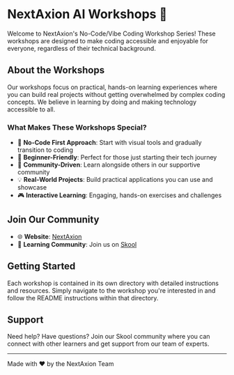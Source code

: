 # NextAxion AI Workshops 🚀

Welcome to NextAxion's No-Code/Vibe Coding Workshop Series! These workshops are designed to make coding accessible and enjoyable for everyone, regardless of their technical background.

## About the Workshops

Our workshops focus on practical, hands-on learning experiences where you can build real projects without getting overwhelmed by complex coding concepts. We believe in learning by doing and making technology accessible to all.

### What Makes These Workshops Special?

- 🎯 **No-Code First Approach**: Start with visual tools and gradually transition to coding
- 🌱 **Beginner-Friendly**: Perfect for those just starting their tech journey
- 🤝 **Community-Driven**: Learn alongside others in our supportive community
- 💡 **Real-World Projects**: Build practical applications you can use and showcase
- 🎮 **Interactive Learning**: Engaging, hands-on exercises and challenges

## Join Our Community

- 🌐 **Website**: [NextAxion](https://nextaxion.com)
- 🏫 **Learning Community**: Join us on [Skool](https://www.skool.com/nextaxion-ai-9114/about?ref=afac287ac94b43a9ada0d7e01a497f05)

## Getting Started

Each workshop is contained in its own directory with detailed instructions and resources. Simply navigate to the workshop you're interested in and follow the README instructions within that directory.

## Support

Need help? Have questions? Join our Skool community where you can connect with other learners and get support from our team of experts.

---

Made with ❤️ by the NextAxion Team
